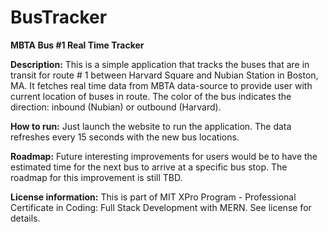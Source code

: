 # BusTracker
**MBTA Bus #1 Real Time Tracker**

**Description:** This is a simple application that tracks the buses that are in transit for route # 1 between Harvard Square and Nubian Station in Boston, MA. It fetches real time data from MBTA data-source to provide user with current location of buses in route. The color of the bus indicates the direction: inbound (Nubian) or outbound (Harvard).

**How to run:** Just launch the website to run the application. The data refreshes every 15 seconds with the new bus locations.

**Roadmap:** Future interesting improvements for users would be to have the estimated time for the next bus to arrive at a specific bus stop. The roadmap for this improvement is still TBD.

**License information:** This is part of MIT XPro Program - Professional Certificate in Coding: Full Stack Development with MERN. See license for details.


